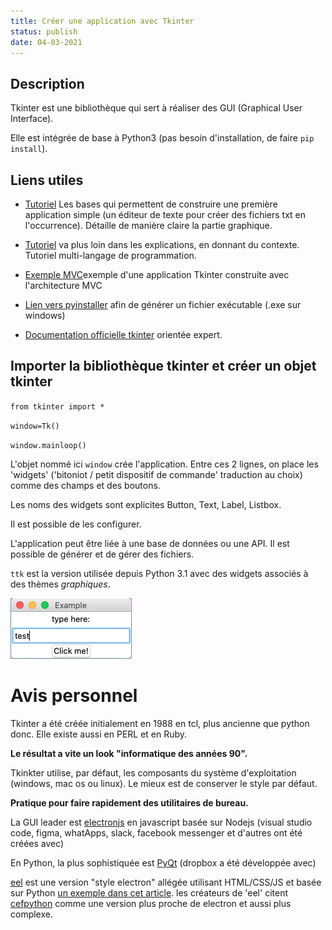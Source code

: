```yaml
---
title: Créer une application avec Tkinter
status: publish
date: 04-03-2021
---
```

## Description

Tkinter est une bibliothèque qui sert à réaliser des GUI (Graphical User Interface).

Elle est intégrée de base à Python3 (pas besoin d'installation, de faire `pip install`).

## Liens utiles

- [Tutoriel](https://realpython.com/python-gui-tkinter/) Les bases qui permettent de construire une première application simple (un éditeur de texte pour créer des fichiers txt en l'occurrence). Détaille de manière claire la partie graphique.

- [Tutoriel](https://tkdocs.com/index.html) va plus loin dans les explications, en donnant du contexte. Tutoriel multi-langage de programmation.

- [Exemple MVC](https://sukhbinder.wordpress.com/2014/12/25/an-example-of-model-view-controller-design-pattern-with-tkinter-python/)exemple d'une application Tkinter construite avec l'architecture MVC

- [Lien vers pyinstaller](https://www.pyinstaller.org/) afin de générer un fichier exécutable (.exe sur windows)

- [Documentation officielle tkinter](https://docs.python.org/fr/3.9/library/tkinter.html) orientée expert.

## Importer la bibliothèque tkinter et créer un objet tkinter

`from tkinter import *`

`window=Tk()`

`window.mainloop()`

L'objet nommé ici `window` crée l'application. Entre ces 2 lignes, on place les 'widgets' ('bitoniot / petit dispositif de commande' traduction au choix) comme des champs et des boutons.

Les noms des widgets sont explicites Button, Text, Label, Listbox.

Il est possible de les configurer.

L'application peut être liée à une base de données ou une API. Il est possible de générer et de gérer des fichiers.

`ttk` est la version utilisée depuis Python 3.1 avec des widgets associés à des thèmes *graphiques*.

![exemple d'interface avec Tkinter](../images/Tkinter.png)

# Avis personnel

Tkinter a été créée initialement en 1988 en tcl, plus ancienne que python donc. Elle existe aussi en PERL et en Ruby.

**Le résultat a vite un look "informatique des années 90".**

Tkinkter utilise, par défaut, les composants du système d'exploitation (windows, mac os ou linux). Le mieux est de conserver le style par défaut.

**Pratique pour faire rapidement des utilitaires de bureau.**

La GUI leader est [electronjs](https://www.electronjs.org/) en javascript basée sur Nodejs (visual studio code, figma, whatApps, slack, facebook messenger et d'autres ont été créées avec)

En Python, la plus sophistiquée est [PyQt](https://fr.wikipedia.org/wiki/PyQt) (dropbox a été développée avec)

[eel](https://pypi.org/project/Eel/) est une version "style electron" allégée utilisant HTML/CSS/JS et basée sur Python [un exemple dans cet article](https://medium.com/wronmbertech/create-a-gui-application-to-translate-text-using-python-9a4e4ef0e52c). les créateurs de 'eel' citent [cefpython](https://pypi.org/project/cefpython3/) comme une version plus proche de electron et aussi plus complexe.
